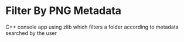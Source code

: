 # Filter By PNG Metadata
 C++ console app using zlib which filters a folder according to metadata searched by the user 
